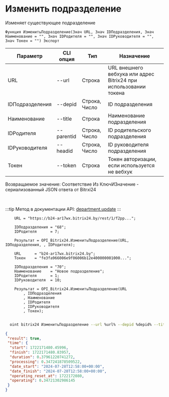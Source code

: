 ﻿---
sidebar_position: 2
---

# Изменить подразделение
 Изменяет существующее подразделение



`Функция ИзменитьПодразделение(Знач URL, Знач IDПодразделения, Знач Наименование = "", Знач IDРодителя = "", Знач IDРуководителя = "", Знач Токен = "") Экспорт`

  | Параметр | CLI опция | Тип | Назначение |
  |-|-|-|-|
  | URL | --url | Строка | URL внешнего вебхука или адрес Bitrix24 при использовании токена |
  | IDПодразделения | --depid | Строка, Число | ID подразделения |
  | Наименование | --title | Строка | Наименование подразделения |
  | IDРодителя | --parentid | Строка, Число | ID родительского подразделения |
  | IDРуководителя | --headid | Строка, Число | ID руководителя подразделения |
  | Токен | --token | Строка | Токен авторизации, если используется не вебхук |

  
  Возвращаемое значение:   Соответствие Из КлючИЗначение - сериализованный JSON ответа от Bitrxi24

<br/>

:::tip
Метод в документации API: [department.update](https://dev.1c-bitrix.ru/rest_help/departments/department_update.php)
:::
<br/>


```bsl title="Пример кода"
    URL = "https://b24-ar17wx.bitrix24.by/rest/1/f2pp...";

    IDПодразделения = "68";
    IDРодителя      = 7;

    Результат = OPI_Bitrix24.ИзменитьПодразделение(URL, IDПодразделения, , IDРодителя);

    URL      = "b24-ar17wx.bitrix24.by";
    Токен    = "fe3fa966006e9f06006b12e400000001000...";

    IDПодразделения = "70";
    Наименование    = "Новое подразделение";
    IDРодителя      = 1;
    IDРуководителя  = 10;

    Результат = OPI_Bitrix24.ИзменитьПодразделение(URL
        , IDПодразделения
        , Наименование
        , IDРодителя
        , IDРуководителя
        , Токен);
```



```sh title="Пример команды CLI"
    
  oint bitrix24 ИзменитьПодразделение --url %url% --depid %depid% --title %title% --parentid %parentid% --headid %headid% --token %token%

```

```json title="Результат"
{
 "result": true,
 "time": {
  "start": 1722171480.45996,
  "finish": 1722171480.83957,
  "duration": 0.37961220741272,
  "processing": 0.347241878509522,
  "date_start": "2024-07-28T12:58:00+00:00",
  "date_finish": "2024-07-28T12:58:00+00:00",
  "operating_reset_at": 1722172080,
  "operating": 0.34721302986145
 }
}
```
